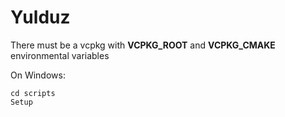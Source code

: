 # Yulduz

There must be a vcpkg with __VCPKG_ROOT__ and __VCPKG_CMAKE__ environmental variables

On Windows:
```batch
cd scripts
Setup
```
